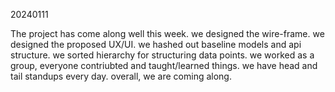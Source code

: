 20240111

The project has come along well this week.
we designed the wire-frame.
we designed the proposed UX/UI.
we hashed out baseline models and api structure.
we sorted hierarchy for structuring data points.
we worked as a group, everyone contriubted and taught/learned things.
we have head and tail standups every day.
overall, we are coming along. 
